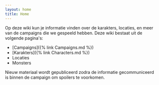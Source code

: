 ```yaml
---
layout: home
title: Home
---
```


Op deze wiki kun je informatie vinden over de karakters, locaties, en meer van de campaigns die we gespeeld hebben. Deze wiki bestaat uit de volgende pagina's:

* [Campaigns]({% link Campaigns.md %})
* [Karakters]({% link Characters.md %})
* Locaties
* Monsters

Nieuw materiaal wordt gepubliceerd zodra de informatie gecommuniceerd is binnen de campaign om spoilers te voorkomen.